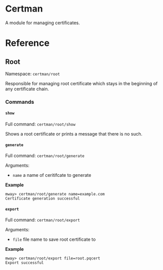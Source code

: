 # Certman
A module for managing certificates.

# Reference
## Root
Namespace: `certman/root`

Responsible for managing root certificate which
stays in the beginning of any certificate chain.

### Commands
#### `show`
Full command: `certman/root/show`

Shows a root certificate or prints a message that
there is no such.

#### `generate`
Full command: `certman/root/generate`

Arguments:
* `name` a name of ceritifcate to generate

**Example**

```
mway> certman/root/generate name=example.com
Certificate generation successful
```

#### `export`
Full command: `certman/root/export`

Arguments:
* `file` file name to save root certificate to

**Example**

```
mway> certman/root/export file=root.pqcert
Export successful
```